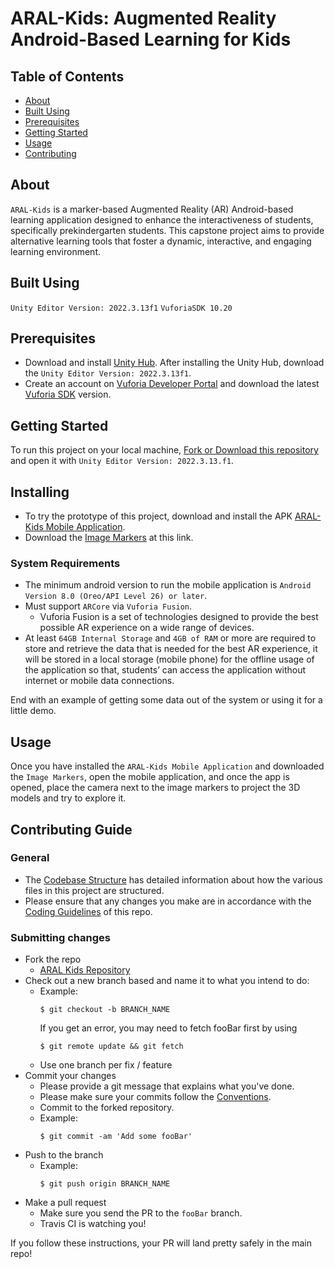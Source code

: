 # ARAL-Kids: Augmented Reality Android-Based Learning for Kids

## Table of Contents
+ [About](#about)
+ [Built Using](#built_using)
+ [Prerequisites](#prerequisites)
+ [Getting Started](#getting_started)
+ [Usage](#usage)
+ [Contributing](#contributing_guide)


## About <a name = "about"></a>
```ARAL-Kids``` is a marker-based Augmented Reality (AR) Android-based learning application designed to enhance the interactiveness of students, specifically prekindergarten students. This capstone project aims to provide alternative learning tools that foster a dynamic, interactive, and engaging learning environment.

## Built Using <a name = "built_using"></a>
```Unity Editor Version: 2022.3.13f1``` ```VuforiaSDK 10.20```

## Prerequisites <a name = "prerequisites"></a>

+ Download and install [Unity Hub](https://unity.com/download). After installing the Unity Hub, download the ```Unity Editor Version: 2022.3.13f1```.
+ Create an account on [Vuforia Developer Portal](https://developer.vuforia.com/vui/auth/register) and download the latest [Vuforia SDK](https://developer.vuforia.com/downloads/sdk) version.

## Getting Started <a name = "getting_started"></a>
To run this project on your local machine, [Fork or Download this repository](https://github.com/eenlpe1/ARAL-Kids) and open it with ```Unity Editor Version: 2022.3.13.f1```.

## Installing
+ To try the prototype of this project, download and install the APK [ARAL-Kids Mobile Application](https://drive.google.com/file/d/1LhXU8r-SrSfWhzUknltH_WbkbsOM6aR9/view?usp=drive_link).
+ Download the [Image Markers](https://docs.google.com/document/d/1EMSi11wak6yni6lPFKq5jrbNdm7JzKUnlOzjTEMUmPU/edit?usp=sharing) at this link.
  
### System Requirements
+ The minimum android version to run the mobile application is ```Android Version 8.0 (Oreo/API Level 26) or later```.
+ Must support ```ARCore``` via ```Vuforia Fusion```.
  - Vuforia Fusion is a set of technologies designed to provide the best possible AR experience on a wide range of devices.
+ At least ```64GB Internal Storage``` and ```4GB of RAM``` or more are required to store and retrieve the data that is needed for the best AR experience, it will be stored in a local storage (mobile phone) for the offline usage of the application so that, students’ can access the application without internet or mobile data connections.

End with an example of getting some data out of the system or using it for a little demo.

## Usage <a name = "usage"></a>
Once you have installed the ```ARAL-Kids Mobile Application``` and downloaded the ```Image Markers```, open the mobile application, and once the app is opened, place the camera next to the image markers to project the 3D models and try to explore it.


## Contributing Guide <a name ="contributing_guide"></a>

### General
- The [Codebase Structure](./CODEBASE_STRUCTURE.md) has detailed information about how the various files in this project are structured.
- Please ensure that any changes you make are in accordance with the [Coding Guidelines](./CODING_GUIDELINES.md) of this repo.
  
### Submitting changes

- Fork the repo
  - [ARAL Kids Repository](https://github.com/eenlpe1/ARAL-Kids)
- Check out a new branch based and name it to what you intend to do:
  - Example:
    ````
    $ git checkout -b BRANCH_NAME
    ````
    If you get an error, you may need to fetch fooBar first by using
    ````
    $ git remote update && git fetch
    ````
  - Use one branch per fix / feature
- Commit your changes
  - Please provide a git message that explains what you've done.
  - Please make sure your commits follow the [Conventions](https://gist.github.com/robertpainsi/b632364184e70900af4ab688decf6f53#file-commit-message-guidelines-md).
  - Commit to the forked repository.
  - Example:
    ````
    $ git commit -am 'Add some fooBar'
    ````
- Push to the branch
  - Example:
    ````
    $ git push origin BRANCH_NAME
    ````
- Make a pull request
  - Make sure you send the PR to the <code>fooBar</code> branch.
  - Travis CI is watching you!

If you follow these instructions, your PR will land pretty safely in the main repo!
